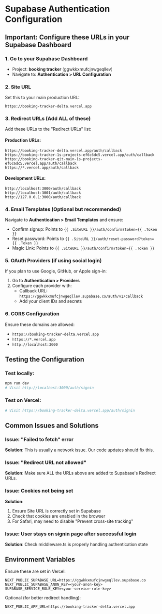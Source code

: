 # Supabase Authentication Configuration

## Important: Configure these URLs in your Supabase Dashboard

### 1. Go to your Supabase Dashboard
- Project: **booking tracker** (ggwkkxmufcjnwgeqllev)
- Navigate to: **Authentication > URL Configuration**

### 2. Site URL
Set this to your main production URL:
```
https://booking-tracker-delta.vercel.app
```

### 3. Redirect URLs (Add ALL of these)
Add these URLs to the "Redirect URLs" list:

#### Production URLs:
```
https://booking-tracker-delta.vercel.app/auth/callback
https://booking-tracker-1s-projects-ef6c6dc5.vercel.app/auth/callback
https://booking-tracker-git-main-1s-projects-ef6c6dc5.vercel.app/auth/callback
https://*.vercel.app/auth/callback
```

#### Development URLs:
```
http://localhost:3000/auth/callback
http://localhost:3001/auth/callback
http://127.0.0.1:3000/auth/callback
```

### 4. Email Templates (Optional but recommended)
Navigate to **Authentication > Email Templates** and ensure:
- Confirm signup: Points to `{{ .SiteURL }}/auth/confirm?token={{ .Token }}`
- Reset password: Points to `{{ .SiteURL }}/auth/reset-password?token={{ .Token }}`
- Magic Link: Points to `{{ .SiteURL }}/auth/confirm?token={{ .Token }}`

### 5. OAuth Providers (if using social login)
If you plan to use Google, GitHub, or Apple sign-in:
1. Go to **Authentication > Providers**
2. Configure each provider with:
   - Callback URL: `https://ggwkkxmufcjnwgeqllev.supabase.co/auth/v1/callback`
   - Add your client IDs and secrets

### 6. CORS Configuration
Ensure these domains are allowed:
- `https://booking-tracker-delta.vercel.app`
- `https://*.vercel.app`
- `http://localhost:3000`

## Testing the Configuration

### Test locally:
```bash
npm run dev
# Visit http://localhost:3000/auth/signin
```

### Test on Vercel:
```bash
# Visit https://booking-tracker-delta.vercel.app/auth/signin
```

## Common Issues and Solutions

### Issue: "Failed to fetch" error
**Solution**: This is usually a network issue. Our code updates should fix this.

### Issue: "Redirect URL not allowed"
**Solution**: Make sure ALL the URLs above are added to Supabase's Redirect URLs.

### Issue: Cookies not being set
**Solution**: 
1. Ensure Site URL is correctly set in Supabase
2. Check that cookies are enabled in the browser
3. For Safari, may need to disable "Prevent cross-site tracking"

### Issue: User stays on signin page after successful login
**Solution**: Check middleware.ts is properly handling authentication state

## Environment Variables

Ensure these are set in Vercel:
```
NEXT_PUBLIC_SUPABASE_URL=https://ggwkkxmufcjnwgeqllev.supabase.co
NEXT_PUBLIC_SUPABASE_ANON_KEY=<your-anon-key>
SUPABASE_SERVICE_ROLE_KEY=<your-service-role-key>
```

Optional (for better redirect handling):
```
NEXT_PUBLIC_APP_URL=https://booking-tracker-delta.vercel.app
```
